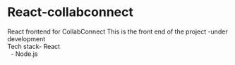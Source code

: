 # React-collabconnect
React frontend for CollabConnect
This is the front end of the project -under development <br/>
Tech stack- React <br/>
&nbsp;    - Node.js
